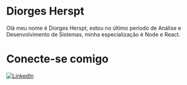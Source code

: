 # Diorges Herspt

Olá meu nome é Diorges Herspt, estou no último período de Análise e Desenvolvimento de Sistemas, minha especialização é Node e React.

# Conecte-se comigo

[![LinkedIn](https://img.shields.io/badge/LinkedIn-78d?style=for-the-badge&logo=linkedin&logoColor=0E76A8)](https://www.linkedin.com/in/diorges-herspt-pereira-6685aa235)

